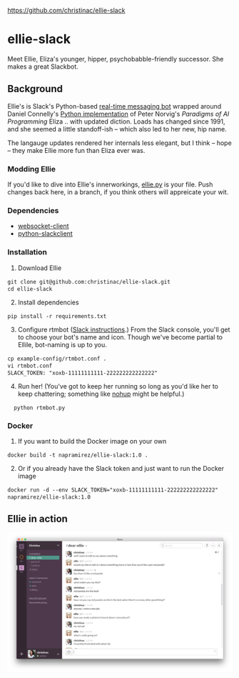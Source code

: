 https://github.com/christinac/ellie-slack

# ellie-slack
Meet Ellie, Eliza's younger, hipper, psychobabble-friendly successor. She makes a great Slackbot.

## Background
Ellie's is Slack's Python-based [real-time messaging bot](https://github.com/slackhq/python-rtmbot) wrapped around  Daniel Connelly's [Python implementation](https://github.com/dhconnelly/paip-python) of Peter Norvig's *Paradigms of AI Programming* Eliza .. with updated diction. Loads has changed since 1991, and she seemed a little standoff-ish – which also led to her new, hip name.

The langauge updates rendered her internals less elegant, but I think – hope – they make Ellie more fun than Eliza ever was.

### Modding Ellie
If you'd like to dive into Ellie's innerworkings, [ellie.py](https://github.com/christinac/ellie-slack/blob/master/plugins/ellie/ellie.py) is your file. Push changes back here, in a branch, if you think others will appreicate your wit.

### Dependencies
* [websocket-client](https://pypi.python.org/pypi/websocket-client/)
* [python-slackclient](https://github.com/slackhq/python-slackclient)

### Installation
1. Download Ellie

  ````
  git clone git@github.com:christinac/ellie-slack.git
  cd ellie-slack
  ````

2. Install dependencies

  ````
  pip install -r requirements.txt
  ````

3. Configure rtmbot ([Slack instructions](https://christinac.slack.com/services/new/bot).) From the Slack console, you'll get to choose your bot's name and icon. Though we've become partial to Ellile, bot-naming is up to you.

  ````
  cp example-config/rtmbot.conf .
  vi rtmbot.conf
  SLACK_TOKEN: "xoxb-11111111111-222222222222222"
  ````

4. Run her! (You've got to keep her running so long as you'd like her to keep chattering; something like [nohup](http://linux.die.net/man/1/nohup) might be helpful.)

````
  python rtmbot.py
````

### Docker
1. If you want to build the Docker image on your own
````
docker build -t napramirez/ellie-slack:1.0 .
````

2. Or if you already have the Slack token and just want to run the Docker image
````
docker run -d --env SLACK_TOKEN="xoxb-11111111111-222222222222222" napramirez/ellie-slack:1.0
````

## Ellie in action
![Ellie in action](screenshot.png)
